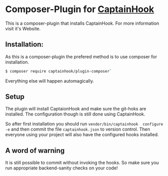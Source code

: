 # Composer-Plugin for [CaptainHook](https://github.com/sebastianfeldmann/captainhook)

This is a composer-plugin that installs CaptainHook. For more information visit it's Website.

## Installation:

As this is a composer-plugin the prefered method is to use composer for installation.
 
```bash
$ composer require captainhook/plugin-composer`
```

Everything else will happen automagically.

## Setup

The plugin will install CaptaionHook and make sure the git-hoks are installed. The configuration though is still 
done using CaptainHook.

So after first installation you should run `vendor/bin/captainhook  configure -e` and then commit the file 
`captainhook.json` to version control. Then everyone using your project will also have the configured hooks installed.

## A word of warning

It is still possible to commit without invoking the hooks. 
So make sure you run appropriate backend-sanity checks on 
your code!